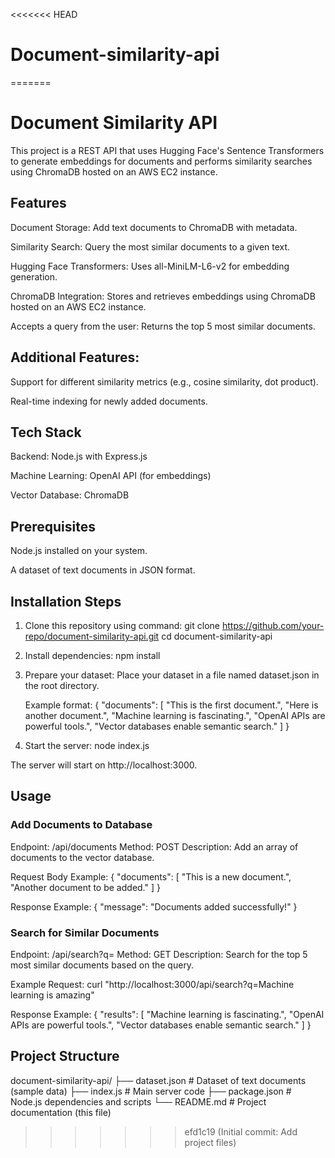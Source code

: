 <<<<<<< HEAD
# Document-similarity-api
=======
# Document Similarity API
This project is a REST API that uses Hugging Face's Sentence Transformers to generate embeddings for documents and performs similarity searches using ChromaDB hosted on an AWS EC2 instance.

## Features
Document Storage: Add text documents to ChromaDB with metadata.

Similarity Search: Query the most similar documents to a given text.

Hugging Face Transformers: Uses all-MiniLM-L6-v2 for embedding generation.

ChromaDB Integration: Stores and retrieves embeddings using ChromaDB hosted on an AWS EC2 instance.

Accepts a query from the user: Returns the top 5 most similar documents.

## Additional Features:

Support for different similarity metrics (e.g., cosine similarity, dot product).

Real-time indexing for newly added documents.

## Tech Stack
Backend: Node.js with Express.js

Machine Learning: OpenAI API (for embeddings)

Vector Database: ChromaDB

## Prerequisites
Node.js installed on your system.

A dataset of text documents in JSON format.

## Installation Steps
1. Clone this repository using command:
    git clone https://github.com/your-repo/document-similarity-api.git
    cd document-similarity-api

2. Install dependencies:
    npm install

3. Prepare your dataset:
    Place your dataset in a file named dataset.json in the root directory.

    Example format:
    {
        "documents": [
            "This is the first document.",
            "Here is another document.",
            "Machine learning is fascinating.",
            "OpenAI APIs are powerful tools.",
            "Vector databases enable semantic search."
        ]
    }

4. Start the server:
        node index.js

The server will start on http://localhost:3000.

## Usage
### Add Documents to Database
Endpoint: /api/documents
Method: POST
Description: Add an array of documents to the vector database.

Request Body Example:
    {
        "documents": [
            "This is a new document.",
            "Another document to be added."
        ]
    }

Response Example:
    {
      "message": "Documents added successfully!"
    }

### Search for Similar Documents
Endpoint: /api/search?q=<query>
Method: GET
Description: Search for the top 5 most similar documents based on the query.

Example Request:
    curl "http://localhost:3000/api/search?q=Machine learning is amazing"

Response Example:
    {
      "results": [
        "Machine learning is fascinating.",
        "OpenAI APIs are powerful tools.",
        "Vector databases enable semantic search."
      ]
    }

## Project Structure
document-similarity-api/
├── dataset.json           # Dataset of text documents (sample data)
├── index.js               # Main server code
├── package.json           # Node.js dependencies and scripts
└── README.md              # Project documentation (this file)




>>>>>>> efd1c19 (Initial commit: Add project files)
